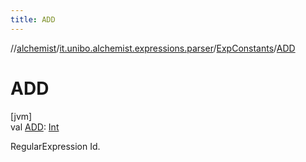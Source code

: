 ```yaml
---
title: ADD
---
```

//[alchemist](../../../index.html)/[it.unibo.alchemist.expressions.parser](../index.html)/[ExpConstants](index.html)/[ADD](-a-d-d.html)



# ADD



[jvm]\
val [ADD](-a-d-d.html): [Int](https://kotlinlang.org/api/latest/jvm/stdlib/kotlin/-int/index.html)



RegularExpression Id.




